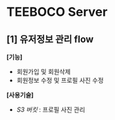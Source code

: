 # TEEBOCO Server
## [1] 유저정보 관리 flow
**[기능]**
- 회원가입 및 회원삭제
- 회원정보 수정 및 프로필 사진 수정

**[사용기술]** 
- *S3 버킷* : 프로필 사진 관리
